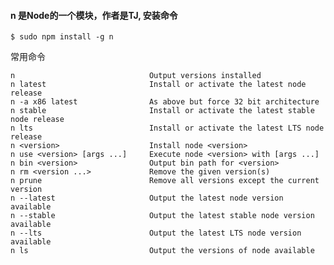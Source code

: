 
#### n 是Node的一个模块，作者是TJ, 安装命令

    $ sudo npm install -g n


常用命令

    n                              Output versions installed
    n latest                       Install or activate the latest node release
    n -a x86 latest                As above but force 32 bit architecture
    n stable                       Install or activate the latest stable node release
    n lts                          Install or activate the latest LTS node release
    n <version>                    Install node <version>
    n use <version> [args ...]     Execute node <version> with [args ...]
    n bin <version>                Output bin path for <version>
    n rm <version ...>             Remove the given version(s)
    n prune                        Remove all versions except the current version
    n --latest                     Output the latest node version available
    n --stable                     Output the latest stable node version available
    n --lts                        Output the latest LTS node version available
    n ls                           Output the versions of node available
